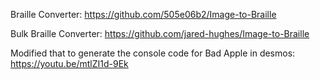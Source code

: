 Braille Converter: https://github.com/505e06b2/Image-to-Braille

Bulk Braille Converter: https://github.com/jared-hughes/Image-to-Braille

Modified that to generate the console code for Bad Apple in desmos: https://youtu.be/mtlZI1d-9Ek
